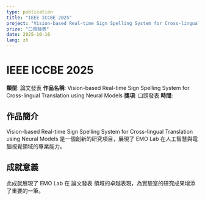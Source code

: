 ```yaml
---
type: publication
title: "IEEE ICCBE 2025"
project: "Vision-based Real-time Sign Spelling System for Cross-lingual Translation using Neural Models"
prize: "口頭發表"
date: 2025-10-16
lang: zh
---
```


# IEEE ICCBE 2025

**類型**: 論文發表
**作品名稱**: Vision-based Real-time Sign Spelling System for Cross-lingual Translation using Neural Models
**獎項**: 口頭發表
**時間**: 

## 作品簡介

Vision-based Real-time Sign Spelling System for Cross-lingual Translation using Neural Models 是一個創新的研究項目，展現了 EMO Lab 在人工智慧與電腦視覺領域的專業能力。

## 成就意義

此成就展現了 EMO Lab 在 論文發表 領域的卓越表現，為實驗室的研究成果增添了重要的一筆。

